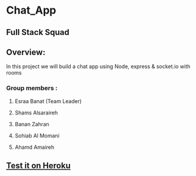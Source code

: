 # Chat_App

## Full Stack Squad 

## Overview:

In this project we will build a chat app using Node, express & socket.io with rooms


### Group members :

1. Esraa Banat (Team Leader)

2. Shams Alsaraireh

3. Banan Zahran

4. Sohiab Al Momani

5. Ahamd Amaireh


## [**Test it on Heroku**](https://dashboard.heroku.com/apps/movie-js/deploy/github)
